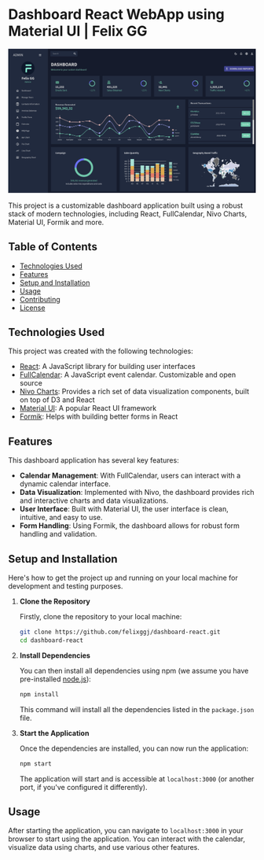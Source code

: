 # Dashboard React WebApp using Material UI | Felix GG

![Finalized Dashboard Image](./images/dashboard.png)

This project is a customizable dashboard application built using a robust stack of modern technologies, including React, FullCalendar, Nivo Charts, Material UI, Formik and more.

## Table of Contents

- [Technologies Used](#technologies-used)
- [Features](#features)
- [Setup and Installation](#setup-and-installation)
- [Usage](#usage)
- [Contributing](#contributing)
- [License](#license)

## Technologies Used

This project was created with the following technologies:

- [React](https://reactjs.org/): A JavaScript library for building user interfaces
- [FullCalendar](https://fullcalendar.io/): A JavaScript event calendar. Customizable and open source
- [Nivo Charts](https://nivo.rocks/): Provides a rich set of data visualization components, built on top of D3 and React
- [Material UI](https://material-ui.com/): A popular React UI framework
- [Formik](https://formik.org/): Helps with building better forms in React

## Features

This dashboard application has several key features:

- **Calendar Management**: With FullCalendar, users can interact with a dynamic calendar interface.
- **Data Visualization**: Implemented with Nivo, the dashboard provides rich and interactive charts and data visualizations.
- **User Interface**: Built with Material UI, the user interface is clean, intuitive, and easy to use.
- **Form Handling**: Using Formik, the dashboard allows for robust form handling and validation.

## Setup and Installation

Here's how to get the project up and running on your local machine for development and testing purposes.

1. **Clone the Repository**

   Firstly, clone the repository to your local machine:

   ```bash
   git clone https://github.com/felixggj/dashboard-react.git
   cd dashboard-react
   ```

2. **Install Dependencies**

   You can then install all dependencies using npm (we assume you have pre-installed [node.js](https://nodejs.org/)):

   ```bash
   npm install
   ```

   This command will install all the dependencies listed in the `package.json` file.

3. **Start the Application**

   Once the dependencies are installed, you can now run the application:

   ```bash
   npm start
   ```

   The application will start and is accessible at `localhost:3000` (or another port, if you've configured it differently).

## Usage

After starting the application, you can navigate to `localhost:3000` in your browser to start using the application. You can interact with the calendar, visualize data using charts, and use various other features.

